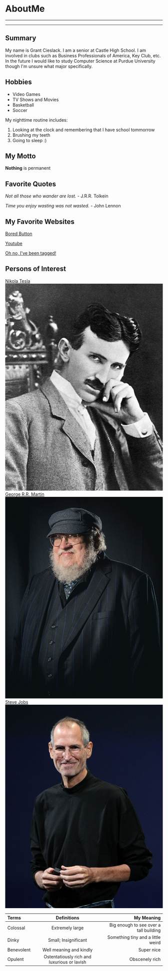 # AboutMe
---
---
## Summary

[What Does this do]: https://www.youtube.com/watch?v=dQw4w9WgXcQ

My name is Grant Cieslack. I am a senior at Castle High School. I am involved in clubs such as Business Professionals of America, Key Club, etc. In the future I would like to study Computer Science at Purdue University though I'm unsure what major specifically.

[1]: https://en.wikipedia.org/wiki/Nikola_Tesla
[2]: https://en.wikipedia.org/wiki/George_R._R._Martin
[3]: https://en.wikipedia.org/wiki/Steve_Jobs

Hobbies
-

- Video Games
- TV Shows and Movies
- Basketball
- Soccer

My nighttime routine includes:

1. Looking at the clock and remembering that I have school tommorrow
2. Brushing my teeth
3. Going to sleep :)

## My Motto

__Nothing__ is permanent

## Favorite Quotes

<i>Not all those who wander are lost.</i> - J.R.R. Tolkein

<i>Time you enjoy wasting was not wasted.</i> - John Lennon

## My Favorite Websites

[Bored Button](https://www.boredbutton.com/ "Bored Button")

[Youtube](https://www.youtube.com/ "I spend way too much time here")

[Oh no, I've been tagged!][What Does this do]

## Persons of Interest

[Nikola Tesla][1]<br>
![Nikola](img/Nik.jpg)
[George R.R. Martin][2]<br>
![George](img/georgie.jpg)
[Steve Jobs][3]<br>
![Steve](img/stevieBoy.jpg)

| Terms | Definitions | My Meaning
|:-|:----:| ---:|
| Colossal | Extremely large | Big enough to see over a tall building |
| Dinky | Small; Insignificant | Something tiny and a little weird |
| Benevolent | Well meaning and kindly | Super nice |
| Opulent | Ostentatiously rich and luxurious or lavish | Obscenely rich |


